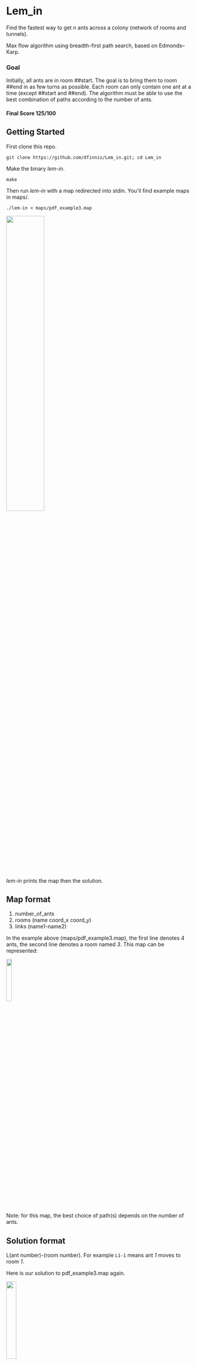 # Lem_in

Find the fastest way to get *n* ants across a colony (network of rooms and tunnels).

Max flow algorithm using breadth-first path search, based on Edmonds–Karp.

### Goal

Initially, all ants are in room ##start.
The goal is to bring them to room ##end in as few turns as possible.
Each room can only contain one ant at a time (except ##start and ##end).
The algorithm must be able to use the best combination of paths according to the number of ants.

#### Final Score 125/100


## Getting Started

First clone this repo.

```git clone https://github.com/dfinnis/Lem_in.git; cd Lem_in```

Make the binary *lem-in*.

```make```

Then run *lem-in* with a map redirected into stdin. You'll find example maps in maps/.

```./lem-in < maps/pdf_example3.map```

<img src="https://github.com/dfinnis/Lem_in/blob/master/img/example3.png" width="45%">

*lem-in* prints the map then the solution.


## Map format

1. number_of_ants
2. rooms (name coord_x coord_y)
3. links (name1-name2)

In the example above (maps/pdf_example3.map), the first line denotes 4 ants, the second line denotes a room named *3*.
This map can be represented:

<img src="https://github.com/dfinnis/Lem_in/blob/master/img/map2.png" width="17%">

Note: for this map, the best choice of path(s) depends on the number of ants.


## Solution format

L(ant number)-(room number). For example ```L1-1``` means ant *1* moves to room *1*.

Here is our solution to pdf_example3.map again.

<img src="https://github.com/dfinnis/Lem_in/blob/master/img/solution.png" width="23%">

On the first line (the first turn) we see 2 ants moved. With 4 ants our algo chose to take the 2 longer paths to minimize number of turns. In the first (and second) turn 1 ant is sent down each path. This solution takes 5 turns, it is 5 lines long.

With 1 or 2 ants our algo choses the 1 shorter path (start -> 1 -> 2 -> end).


## Flags

### -all, display all the following.

```./lem-in -all < maps/pdf_example3.map```


### -a, display number of ants.

```./lem-in -a < maps/pdf_example3.map```

<img src="https://github.com/dfinnis/Lem_in/blob/master/img/a.png" width="16%">


### -r, display rooms.

```./lem-in -r < maps/pdf_example3.map```

<img src="https://github.com/dfinnis/Lem_in/blob/master/img/r.png" width="42%">


### -l, display links.

```./lem-in -l < maps/pdf_example3.map```

<img src="https://github.com/dfinnis/Lem_in/blob/master/img/l.png" width="42%">


### -rl, display rooms with links.

After parsing, a graph is created by linking the rooms.

```./lem-in -rl < maps/pdf_example3.map```

<img src="https://github.com/dfinnis/Lem_in/blob/master/img/rl.png" width="42%">


### -p, display paths.

Next we find all possible paths from start to end.

```./lem-in -p < maps/pdf_example3.map```

<img src="https://github.com/dfinnis/Lem_in/blob/master/img/p.png" width="12%">


### -g, display path groups.

Then paths are grouped by which are possible to take at the same time without blocking each other.

```./lem-in -g < maps/pdf_example3.map```

<img src="https://github.com/dfinnis/Lem_in/blob/master/img/g1.png" width="15%">

Finally, we choose a group depending on how many ants, in order to minimize turns.

<img src="https://github.com/dfinnis/Lem_in/blob/master/img/g2.png" width="15%">


### -t, display number of turns.

```./lem-in -t < maps/pdf_example3.map```

<img src="https://github.com/dfinnis/Lem_in/blob/master/img/t.png" width="17%">



## Tests

<img src="https://github.com/dfinnis/Lem_in/blob/master/img/test.png" width="42%">

### Generator



## Team

I wrote this project in a team with the wonderful [@svaskeli](https://github.com/sharvas)

## References

[Edmonds-Karp wiki](https://en.wikipedia.org/wiki/Edmonds%E2%80%93Karp_algorithm)
